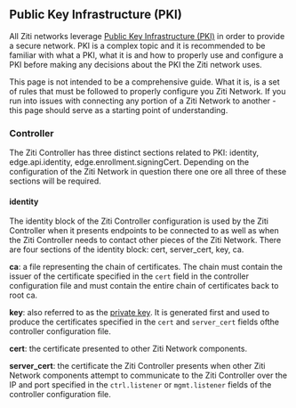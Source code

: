 ## Public Key Infrastructure (PKI)

All Ziti networks leverage [Public Key Infrastructure (PKI)](https://en.wikipedia.org/wiki/Public_key_infrastructure) in
order to provide a secure network.  PKI is a complex topic and it is recommended to be familiar with what a PKI, what it
is and how to properly use and configure a PKI before making any decisions about the PKI the Ziti network uses.

This page is not intended to be a comprehensive guide. What it is, is a set of rules that must be followed to properly
configure you Ziti Network. If you run into issues with connecting any portion of a Ziti Network to another - this page
should serve as a starting point of understanding.

### Controller

The Ziti Controller has three distinct sections related to PKI: identity, edge.api.identity,
edge.enrollment.signingCert. Depending on the configuration of the Ziti Network in question there one ore all three of
these sections will be required.

#### identity

The identity block of the Ziti Controller configuration is used by the Ziti Controller when it presents endpoints to be
connected to as well as when the Ziti Controller needs to contact other pieces of the Ziti Network. There are four
sections of the identity block: cert, server_cert, key, ca.

**ca**: a file representing the chain of certificates. The chain must contain the issuer of the certificate specified in
the `cert` field in the controller configuration file and must contain the entire chain of certificates back to root ca.

**key**: also referred to as the [private key](https://en.wikipedia.org/wiki/Symmetric-key_algorithm). It is generated
first and used to produce the certificates specified in the `cert` and `server_cert` fields ofthe controller
configuration file.

**cert**: the certificate presented to other Ziti Network components.

**server_cert**: the certificate the Ziti Controller presents when other Ziti Network components attempt to communicate to
the Ziti Controller over the IP and port specified in the `ctrl.listener` or `mgmt.listener` fields of the controller
configuration file.
